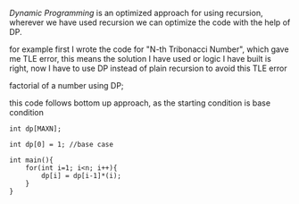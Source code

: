 *Dynamic Programming* is an optimized approach for using recursion, wherever we have used recursion we can optimize the 
code with the help of DP.

for example first I wrote the code for "N-th Tribonacci Number", which gave me TLE error, this means the solution I have
used or logic I have built is right, now I have to use DP instead of plain recursion to avoid this TLE error

factorial of a number using DP;


this code follows bottom up approach, as the starting condition is base condition
```
int dp[MAXN];

int dp[0] = 1; //base case

int main(){
    for(int i=1; i<n; i++){
        dp[i] = dp[i-1]*(i);
    }
}
```
